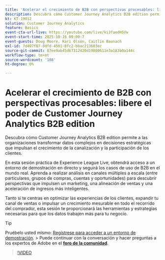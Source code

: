 ```yaml
---
title: 'Acelerar el crecimiento de B2B con perspectivas procesables: libere el poder de Customer Journey Analytics B2B edition'
description: Descubra cómo Customer Journey Analytics B2B edition permite a las organizaciones transformar datos complejos en decisiones estratégicas que impulsan el crecimiento de la canalización y la participación de los clientes.
kt: KT-19012
solution: Customer Journey Analytics
feature: Basics
event-cta-url-live: https://youtube.com/live/kiJfaedHSVw
event-start-time: 2025-10-16 09:00-7
event-guests: Doug Moore, Kari Olson, Caitlin Baunach
exl-id: 7d497f07-0dfd-4501-8fc2-bbac213603ec
source-git-commit: 07ee9ab45d67312420d19800611e3a183b0a144c
workflow-type: tm+mt
source-wordcount: '188'
ht-degree: 0%

---
```


# Acelerar el crecimiento de B2B con perspectivas procesables: libere el poder de Customer Journey Analytics B2B edition

Descubra cómo Customer Journey Analytics B2B edition permite a las organizaciones transformar datos complejos en decisiones estratégicas que impulsan el crecimiento de la canalización y la participación de los clientes.

En esta sesión práctica de Experience League Live, obtendrá acceso a un entorno de demostración en directo y seguirá los casos de uso de B2B en el mundo real. Aprenda a realizar análisis en canales múltiples a escala (entre particulares, grupos de compras, cuentas y oportunidades) para descubrir perspectivas que impulsen un marketing, una alineación de ventas y una aceleración de ingresos más inteligentes.

Tanto si te centras en optimizar las experiencias de los clientes, expandir tu canal de ventas o impulsar un crecimiento mesurable en todo el recorrido del comprador, esta sesión te proporcionará las herramientas y estrategias necesarias para que los datos trabajen más para tu negocio.

>[!TIP]
>
> Pruébelo usted mismo: [Regístrese para acceder a un entorno de demostración](https://business.adobe.com/resources/customer-journey-analytics-b2b-edition-sandbox.html).
> &#x200B;> Puede continuar con la conversación y hacer preguntas a los expertos de Adobe en el **[foro de la comunidad](https://experienceleaguecommunities.adobe.com/t5/adobe-analytics-discussions/experience-league-live-unlock-the-power-of-customer-journey/td-p/780513#)**.

>[!VIDEO](https://video.tv.adobe.com/v/3476010/?learn=on&enablevpops)
